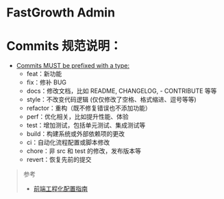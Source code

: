 # FastGrowth Admin

# Commits 规范说明：

- [Commits MUST be prefixed with a type:](https://www.conventionalcommits.org/en/v1.0.0-beta.2/#specification)
  - feat：新功能
  - fix：修补 BUG
  - docs：修改文档，比如 README, CHANGELOG, - CONTRIBUTE 等等
  - style：不改变代码逻辑 (仅仅修改了空格、格式缩进、逗号等等)
  - refactor：重构（既不修复错误也不添加功能）
  - perf：优化相关，比如提升性能、体验
  - test：增加测试，包括单元测试、集成测试等
  - build：构建系统或外部依赖项的更改
  - ci：自动化流程配置或脚本修改
  - chore：非 src 和 test 的修改，发布版本等
  - revert：恢复先前的提交

> 参考
>
> - [前端工程化配置指南](https://juejin.cn/post/6971812117993226248)
